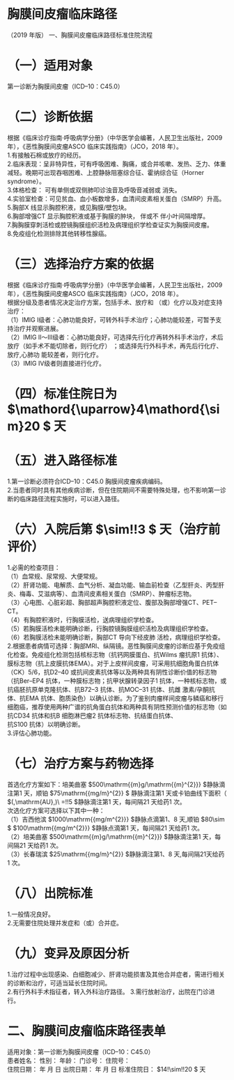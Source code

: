 # 胸膜间皮瘤临床路径  
（2019 年版） 一、胸膜间皮瘤临床路径标准住院流程  
# （一）适用对象  
第一诊断为胸膜间皮瘤（ICD–10：C45.0）  
# （二）诊断依据  
根据《临床诊疗指南·呼吸病学分册》（中华医学会编著，人民卫生出版社，2009 年），《恶性胸膜间皮瘤ASCO 临床实践指南》（JCO，2018 年）。  
1.有接触石棉或放疗的经历。  
2.临床表现：呈非特异性，可有呼吸困难、胸痛，或合并咳嗽、发热、乏力、体重减轻。晚期可出现吞咽困难、上腔静脉阻塞综合征、霍纳综合征（Horner syndrome）。  
3.体格检查： 可有单侧或双侧肺叩诊浊音及呼吸音减弱或 消失。  
4.实验室检查：可见贫血、血小板数增多，血清间皮素相关蛋白（SMRP）升高。  
5.胸部X 线显示胸腔积液，或见胸膜/壁包块。  
6.胸部增强CT 显示胸腔积液或基于胸膜的肿块， 伴或不 伴小叶间隔增厚。  
7.胸胸膜穿刺活检或腔镜胸膜组织活检及病理组织学检查证实为胸膜间皮瘤。  
8.免疫组化检测排除其他转移性腺癌。  
# （三）选择治疗方案的依据  
根据《临床诊疗指南·呼吸病学分册》（中华医学会编著，人民卫生出版社，2009 年），《恶性胸膜间皮瘤ASCO 临床实践指南》（JCO，2018 年）。  
根据分级及患者情况决定治疗方案，包括手术、放疗和
（或）化疗以及对症支持治疗：  
（1）IMIG Ⅰ级者：心肺功能良好，可转外科手术治疗；心肺功能较差，可暂予支持治疗并观察进展。  
（2）IMIG Ⅱ～Ⅲ级者：心肺功能良好，可选择先行化疗再转外科手术治疗，术后放疗（如手术不能切除者，则行化疗） ；或选择先行外科手术，再先后行化疗、放疗,心肺功 能较差者，则行化疗。  
（3）IMIG Ⅳ级者则直接进行化疗。  
# （四）标准住院日为 $\mathord{\uparrow}4\mathord{\sim}20 $ 天  
# （五）进入路径标准  
1.第一诊断必须符合ICD–10：C45.0 胸膜间皮瘤疾病编码。  
2.当患者同时具有其他疾病诊断，但在住院期间不需要特殊处理，也不影响第一诊断的临床路径流程实施时，可以进入路径。  
# （六）入院后第 $\sim\!\!3 $ 天（治疗前评价）  
1.必需的检查项目：  
（1）血常规、尿常规、大便常规。  
（2）肝肾功能、电解质、血气分析、凝血功能、输血前检查（乙型肝炎、丙型肝炎、梅毒、艾滋病等）、血清间皮素相关蛋白（SMRP）、肿瘤标志物。  
（3）心电图、心脏彩超、胸部超声胸腔积液定位、腹部及胸部增强CT、PET–CT。  
（4）有胸腔积液时，行胸膜活检，送病理组织学检查。  
（5）若胸膜活检未能明确诊断，行胸腔镜胸膜组织活检及病理组织学检查。  
（6）若胸膜活检未能明确诊断，胸部CT 导向下经皮肺 活检，病理组织学检查。  
2.根据患者病情可选择：胸部MRI、纵隔镜。恶性胸膜间皮瘤的诊断应基于免疫组化检查。免疫组化检测包括核标志物（抗钙网膜蛋白、抗Wilms 瘤抗原1 抗体）、膜标志物（抗上皮膜抗体EMA）。对于上皮样间皮瘤，可采用抗细胞角蛋白抗体（CK）5/6，抗D2–40 或抗间皮素抗体等以及两种具有阴性诊断价值的标志物（抗Ber–EP4 抗体，一种膜标志物；抗甲状腺转录因子1 抗体，一种核标志物，或抗癌胚抗原单克隆抗体、抗B72–3 抗体、抗MOC–31 抗体、抗雌 激素/孕酮抗体、抗EMA 抗体、胞质染色）以确认诊断。为了鉴别肉瘤样间皮瘤与鳞癌和移行细胞癌，推荐使用两种广谱的抗角蛋白抗体和两种具有阴性预测价值的标志物（如抗CD34 抗体和抗B 细胞淋巴瘤2 抗体标志物、抗结蛋白抗体、  
抗S100 抗体）以明确诊断。  
3.评估心肺功能。  
# （七）治疗方案与药物选择  
首选化疗方案如下：培美曲塞 $500\mathrm{{m}g/\mathrm{{m}^{2}}} $静脉滴注第1 天，顺铂 $75\mathrm{{mg/m}^{2}} $ 静脉滴注第1 天或卡铂曲线下面积（ $(\,\mathrm{AU}\,)\ =\!\!5 $静脉滴注第1 天，每间隔21 天给药1 次。  
次选化疗方案可选择以下其中一种：  
（1）吉西他滨 $1000\mathrm{{mg/m^{2}}} $静脉点滴第1、8 天,顺铂 $80\sim $ $100\mathrm{{mg/m^{2}}} $静脉点滴第1 天，每间隔21 天给药1 次。  
（2）培美曲塞 $500\mathrm{{m}g/\mathrm{{m}^{2}}} $静脉滴注第1 天，每间隔21 天给药1 次。  
（3）长春瑞滨 $25\mathrm{{mg/m}^{2}} $静脉滴注第1、8 天,每间隔21天给药1 次。  
# （八）出院标准  
1.一般情况良好。  
2.无需要住院处理并发症和（或）合并症。  
# （九）变异及原因分析  
1.治疗过程中出现感染、白细胞减少、肝肾功能损害及其他合并症者，需进行相关的诊断和治疗，可适当延长住院时间。  
2.有行外科手术指征者，转入外科治疗路径。  3.需行放射治疗，出院在门诊进行。  
# 二、胸膜间皮瘤临床路径表单  
适用对象：第一诊断为胸膜间皮瘤（ICD–10：C45.0）  
患者姓名：             性别：    年龄：      门诊号：        住院号：  
住院日期：    年    月    日 出院日期：    年   月   日   标准住院日： $14\!\sim\!\!20 $ 天  
